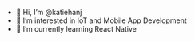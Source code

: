 - 👋 Hi, I’m @katiehanj
- 👀 I’m interested in IoT and Mobile App Development 
- 🌱 I’m currently learning React Native

